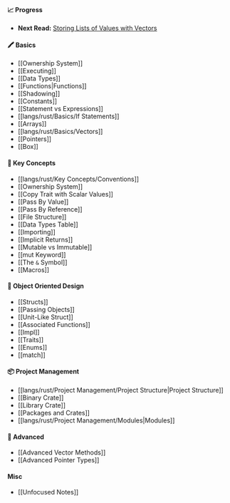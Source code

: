 #### 📈 Progress
- **Next Read:** [Storing Lists of Values with Vectors](https://doc.rust-lang.org/book/ch08-01-vectors.html)
#### 🖍️ Basics
- [[Ownership System]]
- [[Executing]]
- [[Data Types]]
- [[Functions|Functions]]
- [[Shadowing]]
- [[Constants]]
- [[Statement vs Expressions]]
- [[langs/rust/Basics/If Statements]]
- [[Arrays]]
- [[langs/rust/Basics/Vectors]]
- [[Pointers]]
- [[Box<T>]]

#### 🔑 Key Concepts
- [[langs/rust/Key Concepts/Conventions]]
- [[Ownership System]]
- [[Copy Trait with Scalar Values]]
- [[Pass By Value]]
- [[Pass By Reference]]
- [[File Structure]]
- [[Data Types Table]]
- [[Importing]]
- [[Implicit Returns]]
- [[Mutable vs Immutable]]
- [[mut Keyword]]
- [[The `&` Symbol]]
- [[Macros]]

#### 🧩 Object Oriented Design
- [[Structs]]
- [[Passing Objects]]
- [[Unit-Like Struct]]
- [[Associated Functions]]
- [[Impl]]
- [[Traits]]
- [[Enums]]
- [[match]]

#### 📦 Project Management
- [[langs/rust/Project Management/Project Structure|Project Structure]]
- [[Binary Crate]]
- [[Library Crate]]
- [[Packages and Crates]]
- [[langs/rust/Project Management/Modules|Modules]]

#### 🧠 Advanced
- [[Advanced Vector Methods]]
- [[Advanced Pointer Types]]


####  Misc
- [[Unfocused Notes]]
